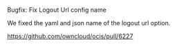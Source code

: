Bugfix: Fix Logout Url config name

We fixed the yaml and json name of the logout url option.

https://github.com/owncloud/ocis/pull/6227
